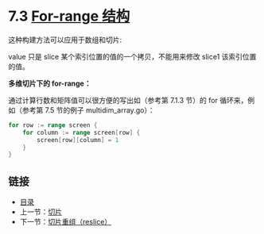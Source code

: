 # 7.3 [For-range 结构](https://github.com/Unknwon/the-way-to-go_ZH_CN/blob/master/eBook/07.3.md)

这种构建方法可以应用于数组和切片:

value 只是 slice 某个索引位置的值的一个拷贝，不能用来修改 slice1 该索引位置的值。

**多维切片下的 for-range：**

通过计算行数和矩阵值可以很方便的写出如（参考第 7.1.3 节）的 for 循环来，例如（参考第 7.5 节的例子 multidim_array.go）：

```go
for row := range screen {
	for column := range screen[row] {
		screen[row][column] = 1
	}
}
```

## 链接

- [目录](directory.md)
- 上一节：[切片](07.2.md)
- 下一节：[切片重组（reslice）](07.4.md)


